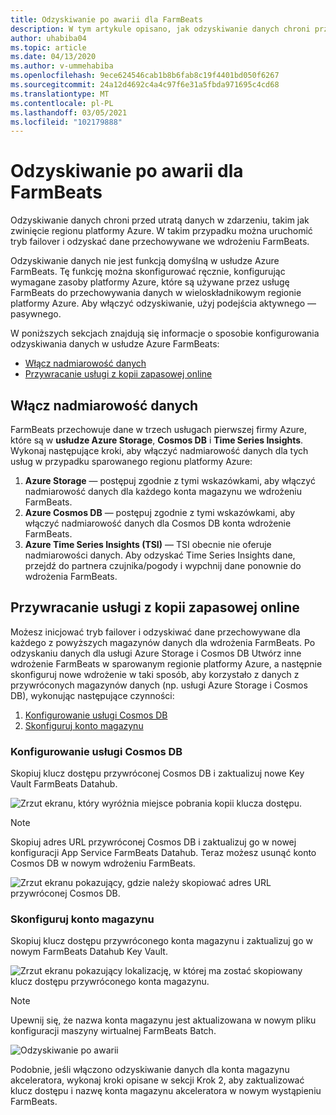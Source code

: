 ```yaml
---
title: Odzyskiwanie po awarii dla FarmBeats
description: W tym artykule opisano, jak odzyskiwanie danych chroni przed utratą danych.
author: uhabiba04
ms.topic: article
ms.date: 04/13/2020
ms.author: v-ummehabiba
ms.openlocfilehash: 9ece624546cab1b8b6fab8c19f4401bd050f6267
ms.sourcegitcommit: 24a12d4692c4a4c97f6e31a5fbda971695c4cd68
ms.translationtype: MT
ms.contentlocale: pl-PL
ms.lasthandoff: 03/05/2021
ms.locfileid: "102179888"
---
```

# <a name="disaster-recovery-for-farmbeats"></a>Odzyskiwanie po awarii dla FarmBeats

Odzyskiwanie danych chroni przed utratą danych w zdarzeniu, takim jak zwinięcie regionu platformy Azure. W takim przypadku można uruchomić tryb failover i odzyskać dane przechowywane we wdrożeniu FarmBeats.

Odzyskiwanie danych nie jest funkcją domyślną w usłudze Azure FarmBeats. Tę funkcję można skonfigurować ręcznie, konfigurując wymagane zasoby platformy Azure, które są używane przez usługę FarmBeats do przechowywania danych w wieloskładnikowym regionie platformy Azure. Aby włączyć odzyskiwanie, użyj podejścia aktywnego — pasywnego.

W poniższych sekcjach znajdują się informacje o sposobie konfigurowania odzyskiwania danych w usłudze Azure FarmBeats:

- [Włącz nadmiarowość danych](#enable-data-redundancy)
- [Przywracanie usługi z kopii zapasowej online](#restore-service-from-online-backup)


## <a name="enable-data-redundancy"></a>Włącz nadmiarowość danych

FarmBeats przechowuje dane w trzech usługach pierwszej firmy Azure, które są w **usłudze Azure Storage**, **Cosmos DB** i **Time Series Insights**. Wykonaj następujące kroki, aby włączyć nadmiarowość danych dla tych usług w przypadku sparowanego regionu platformy Azure:

1.  **Azure Storage** — postępuj zgodnie z tymi wskazówkami, aby włączyć nadmiarowość danych dla każdego konta magazynu we wdrożeniu FarmBeats.
2.  **Azure Cosmos DB** — postępuj zgodnie z tymi wskazówkami, aby włączyć nadmiarowość danych dla Cosmos DB konta wdrożenie FarmBeats.
3.  **Azure Time Series Insights (TSI)** — TSI obecnie nie oferuje nadmiarowości danych. Aby odzyskać Time Series Insights dane, przejdź do partnera czujnika/pogody i wypchnij dane ponownie do wdrożenia FarmBeats.

## <a name="restore-service-from-online-backup"></a>Przywracanie usługi z kopii zapasowej online

Możesz inicjować tryb failover i odzyskiwać dane przechowywane dla każdego z powyższych magazynów danych dla wdrożenia FarmBeats. Po odzyskaniu danych dla usługi Azure Storage i Cosmos DB Utwórz inne wdrożenie FarmBeats w sparowanym regionie platformy Azure, a następnie skonfiguruj nowe wdrożenie w taki sposób, aby korzystało z danych z przywróconych magazynów danych (np. usługi Azure Storage i Cosmos DB), wykonując następujące czynności:

1. [Konfigurowanie usługi Cosmos DB](#configure-cosmos-db)
2. [Skonfiguruj konto magazynu](#configure-storage-account)


### <a name="configure-cosmos-db"></a>Konfigurowanie usługi Cosmos DB

Skopiuj klucz dostępu przywróconej Cosmos DB i zaktualizuj nowe Key Vault FarmBeats Datahub.


  ![Zrzut ekranu, który wyróżnia miejsce pobrania kopii klucza dostępu.](./media/disaster-recovery-for-farmbeats/key-vault-secrets.png)

> [!NOTE]
> Skopiuj adres URL przywróconej Cosmos DB i zaktualizuj go w nowej konfiguracji App Service FarmBeats Datahub. Teraz możesz usunąć konto Cosmos DB w nowym wdrożeniu FarmBeats.

  ![Zrzut ekranu pokazujący, gdzie należy skopiować adres URL przywróconej Cosmos DB.](./media/disaster-recovery-for-farmbeats/configuration.png)

### <a name="configure-storage-account"></a>Skonfiguruj konto magazynu

Skopiuj klucz dostępu przywróconego konta magazynu i zaktualizuj go w nowym FarmBeats Datahub Key Vault.

![Zrzut ekranu pokazujący lokalizację, w której ma zostać skopiowany klucz dostępu przywróconego konta magazynu.](./media/disaster-recovery-for-farmbeats/key-vault-7-secrets.png)

>[!NOTE]
> Upewnij się, że nazwa konta magazynu jest aktualizowana w nowym pliku konfiguracji maszyny wirtualnej FarmBeats Batch.

![Odzyskiwanie po awarii](./media/disaster-recovery-for-farmbeats/batch-prep-files.png)

Podobnie, jeśli włączono odzyskiwanie danych dla konta magazynu akceleratora, wykonaj kroki opisane w sekcji Krok 2, aby zaktualizować klucz dostępu i nazwę konta magazynu akceleratora w nowym wystąpieniu FarmBeats.
